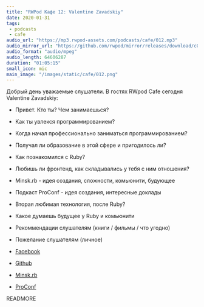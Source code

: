 ```yaml
---
title: "RWPod Кафе 12: Valentine Zavadskiy"
date: 2020-01-31
tags:
 - podcasts
 - cafe
audio_url: "https://mp3.rwpod-assets.com/podcasts/cafe/012.mp3"
audio_mirror_url: "https://github.com/rwpod/mirror/releases/download/c012/012.mp3"
audio_format: "audio/mpeg"
audio_length: 64606287
duration: "01:05:15"
small_icon: mic
main_image: "/images/static/cafe/012.png"
---
```


Добрый день уважаемые слушатели. В гостях RWpod Cafe сегодня Valentine Zavadskiy:

 - Привет. Кто ты? Чем занимаешься?
 - Как ты увлекся программированием?
 - Когда начал профессионально заниматься программированием?
 - Получал ли образование в этой сфере и пригодилось ли?
 - Как познакомился с Ruby?
 - Любишь ли фронтенд, как складывались у тебя с ним отношения?
 - Minsk.rb - идея создания, сложности, комьюнити, будующее
 - Подкаст ProConf - идея создания, интересные доклады
 - Вторая любимая технология, после Ruby?
 - Какое думаешь будущее у Ruby и комьюнити
 - Рекоммендации слушателям (книги / фильмы / что угодно)
 - Пожелание слушателям (личное)

 - [Facebook](https://www.facebook.com/saicheg)
 - [Github](https://github.com/Saicheg)
 - [Minsk.rb](https://www.facebook.com/minskruby/)
 - [ProConf](https://www.youtube.com/channel/UCvasfOIImo7D9lQkb1Wc1tw)

READMORE
